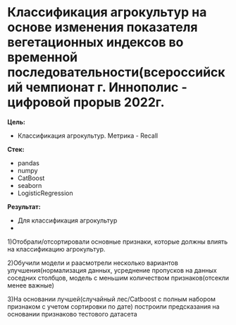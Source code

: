 # **Классификация агрокультур на основе изменения показателя вегетационных индексов во временной последовательности(всероссийский чемпионат г. Иннополис - цифровой прорыв 2022г.** 

**Цель:** 
* Классификация агрокультур. Метрика - Recall



**Стек:** 
* pandas 
* numpy 
* CatBoost
* seaborn
* LogisticRegression

**Результат:** 
* Для классификация агрокультур 
* 
1)Отобрали/отсортировали основные признаки, которые должны влиять на классификацию агрокультур. 

2)Обучили модели и раасмотрели несколько вариантов улучшения(нормализация данных, усреднение пропусков на данных соседних столбцов, модель с меньшим количеством признаков(отсекли менее важные)

3)На основании лучшей(случайный лес/Catboost с полным набором признаком с учетом сортировки по дате) построили предсказания на основании признаково тестового датасета

